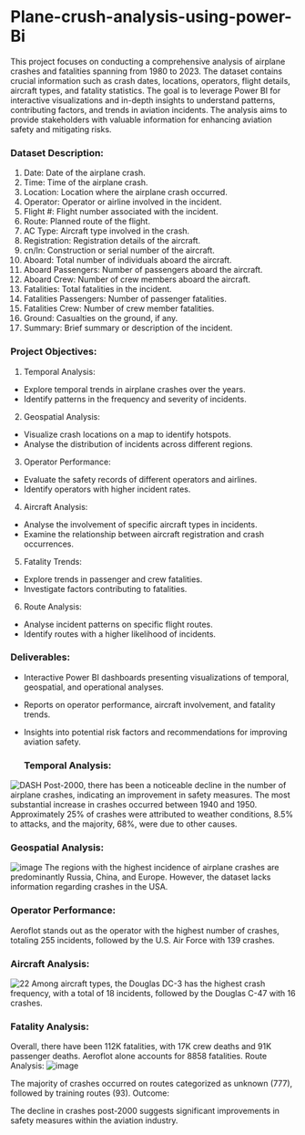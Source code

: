 # Plane-crush-analysis-using-power-Bi
This project focuses on conducting a comprehensive analysis of airplane crashes and fatalities
spanning from 1980 to 2023. The dataset contains crucial information such as crash dates, locations,
operators, flight details, aircraft types, and fatality statistics. The goal is to leverage Power BI for
interactive visualizations and in-depth insights to understand patterns, contributing factors, and trends in
aviation incidents. The analysis aims to provide stakeholders with valuable information for enhancing
aviation safety and mitigating risks.

### Dataset Description:

1. Date: Date of the airplane crash.
2. Time: Time of the airplane crash.
3. Location: Location where the airplane crash occurred.
4. Operator: Operator or airline involved in the incident.
5. Flight #: Flight number associated with the incident.
6. Route: Planned route of the flight.
7. AC Type: Aircraft type involved in the crash.
8. Registration: Registration details of the aircraft.
9. cn/ln: Construction or serial number of the aircraft.
10. Aboard: Total number of individuals aboard the aircraft.
11. Aboard Passengers: Number of passengers aboard the aircraft.
12. Aboard Crew: Number of crew members aboard the aircraft.
13. Fatalities: Total fatalities in the incident.
14. Fatalities Passengers: Number of passenger fatalities.
15. Fatalities Crew: Number of crew member fatalities.
16. Ground: Casualties on the ground, if any.
17. Summary: Brief summary or description of the incident.

### Project Objectives:

1. Temporal Analysis:
- Explore temporal trends in airplane crashes over the years.
- Identify patterns in the frequency and severity of incidents.
 
2. Geospatial Analysis:
- Visualize crash locations on a map to identify hotspots.
- Analyse the distribution of incidents across different regions.

3. Operator Performance:
- Evaluate the safety records of different operators and airlines.
- Identify operators with higher incident rates.
4. Aircraft Analysis:
- Analyse the involvement of specific aircraft types in incidents.
- Examine the relationship between aircraft registration and crash occurrences.
5. Fatality Trends:
- Explore trends in passenger and crew fatalities.
- Investigate factors contributing to fatalities.
6. Route Analysis:
- Analyse incident patterns on specific flight routes.
- Identify routes with a higher likelihood of incidents.
  
### Deliverables:
- Interactive Power BI dashboards presenting visualizations of temporal, geospatial, and operational
analyses.
- Reports on operator performance, aircraft involvement, and fatality trends.
- Insights into potential risk factors and recommendations for improving aviation safety.

   ### Temporal Analysis:
 ![DASH]()
Post-2000, there has been a noticeable decline in the number of airplane crashes, indicating an improvement in safety measures.
The most substantial increase in crashes occurred between 1940 and 1950.
Approximately 25% of crashes were attributed to weather conditions, 8.5% to attacks, and the majority, 68%, were due to other causes.

 ### Geospatial Analysis:
 ![image]()
The regions with the highest incidence of airplane crashes are predominantly Russia, China, and Europe. However, the dataset lacks information regarding crashes in the USA.
 ### Operator Performance:

Aeroflot stands out as the operator with the highest number of crashes, totaling 255 incidents, followed by the U.S. Air Force with 139 crashes.
### Aircraft Analysis:
![22]()
Among aircraft types, the Douglas DC-3 has the highest crash frequency, with a total of 18 incidents, followed by the Douglas C-47 with 16 crashes.
### Fatality Analysis:

Overall, there have been 112K fatalities, with 17K crew deaths and 91K passenger deaths. Aeroflot alone accounts for 8858 fatalities.
Route Analysis:
![image]()


The majority of crashes occurred on routes categorized as unknown (777), followed by training routes (93).
Outcome:

The decline in crashes post-2000 suggests significant improvements in safety measures within the aviation industry.






